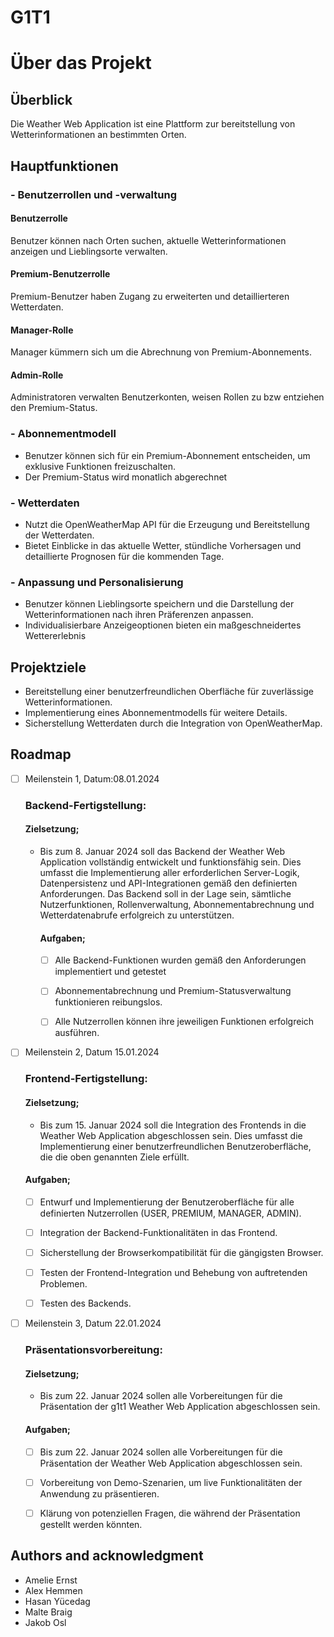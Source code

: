 # G1T1



# **Über das Projekt**

## Überblick

Die Weather Web Application ist eine Plattform zur bereitstellung von Wetterinformationen an bestimmten Orten.
## Hauptfunktionen

### - Benutzerrollen und -verwaltung

#### Benutzerrolle
Benutzer können nach Orten suchen, aktuelle Wetterinformationen anzeigen und Lieblingsorte verwalten.

#### Premium-Benutzerrolle
Premium-Benutzer haben Zugang zu erweiterten und detaillierteren Wetterdaten.

#### Manager-Rolle
Manager kümmern sich um die Abrechnung von Premium-Abonnements.

#### Admin-Rolle
Administratoren verwalten Benutzerkonten, weisen Rollen zu bzw entziehen den Premium-Status.

### - Abonnementmodell
- Benutzer können sich für ein Premium-Abonnement entscheiden, um exklusive Funktionen freizuschalten.
- Der Premium-Status wird monatlich abgerechnet

### - Wetterdaten
- Nutzt die OpenWeatherMap API für die Erzeugung und Bereitstellung der Wetterdaten.
- Bietet Einblicke in das aktuelle Wetter, stündliche Vorhersagen und detaillierte Prognosen für die kommenden Tage.

### - Anpassung und Personalisierung
- Benutzer können Lieblingsorte speichern und die Darstellung der Wetterinformationen nach ihren Präferenzen anpassen.
- Individualisierbare Anzeigeoptionen bieten ein maßgeschneidertes Wettererlebnis

## Projektziele
- Bereitstellung einer benutzerfreundlichen Oberfläche für zuverlässige Wetterinformationen.
- Implementierung eines Abonnementmodells für weitere Details.
- Sicherstellung Wetterdaten durch die Integration von OpenWeatherMap.


## Roadmap
- [ ] Meilenstein 1,  Datum:08.01.2024
    ### Backend-Fertigstellung:
    #### Zielsetzung;
  - Bis zum 8. Januar 2024 soll das Backend der Weather Web Application vollständig entwickelt und funktionsfähig sein. Dies umfasst die Implementierung aller erforderlichen Server-Logik, Datenpersistenz und API-Integrationen gemäß den definierten Anforderungen. Das Backend soll in der Lage sein, sämtliche Nutzerfunktionen, Rollenverwaltung, Abonnementabrechnung und Wetterdatenabrufe erfolgreich zu unterstützen.
    #### Aufgaben; 
    - [ ] Alle Backend-Funktionen wurden gemäß den Anforderungen implementiert und getestet 
    - [ ]  Abonnementabrechnung und Premium-Statusverwaltung funktionieren reibungslos.
    - [ ]  Alle Nutzerrollen können ihre jeweiligen Funktionen erfolgreich ausführen.




- [ ] Meilenstein 2, Datum 15.01.2024
  ### Frontend-Fertigstellung:
  #### Zielsetzung;
  - Bis zum 15. Januar 2024 soll die Integration des Frontends in die Weather Web Application abgeschlossen sein. Dies umfasst die Implementierung einer benutzerfreundlichen Benutzeroberfläche, die die oben genannten Ziele erfüllt.
  #### Aufgaben;
    - [ ] Entwurf und Implementierung der Benutzeroberfläche für alle definierten Nutzerrollen (USER, PREMIUM, MANAGER, ADMIN).
    - [ ] Integration der Backend-Funktionalitäten in das Frontend.
    - [ ] Sicherstellung der Browserkompatibilität für die gängigsten Browser.
    - [ ] Testen der Frontend-Integration und Behebung von auftretenden Problemen.
    - [ ] Testen des Backends.


- [ ] Meilenstein 3, Datum 22.01.2024
  ### Präsentationsvorbereitung:
  #### Zielsetzung;
    - Bis zum 22. Januar 2024 sollen alle Vorbereitungen für die Präsentation der g1t1 Weather Web Application abgeschlossen sein.
  #### Aufgaben;
    - [ ] Bis zum 22. Januar 2024 sollen alle Vorbereitungen für die Präsentation der Weather Web Application abgeschlossen sein.
    - [ ] Vorbereitung von Demo-Szenarien, um live Funktionalitäten der Anwendung zu präsentieren.
    - [ ] Klärung von potenziellen Fragen, die während der Präsentation gestellt werden könnten.


## Authors and acknowledgment
- Amelie Ernst
- Alex Hemmen
- Hasan Yücedag
- Malte Braig
- Jakob Osl

